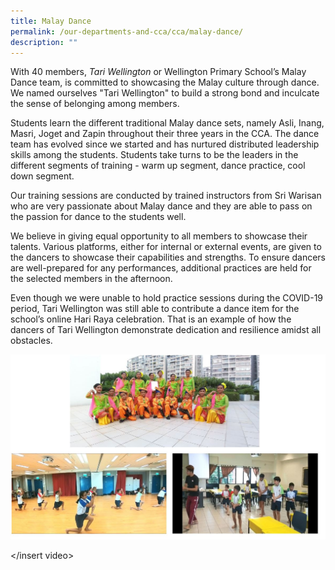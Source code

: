 ```yaml
---
title: Malay Dance
permalink: /our-departments-and-cca/cca/malay-dance/
description: ""
---
```

With 40 members, _Tari Wellington_ or Wellington Primary School’s Malay Dance team, is committed to showcasing the Malay culture through dance. We named ourselves "Tari Wellington" to build a strong bond and inculcate the sense of belonging among members.

Students learn the different traditional Malay dance sets, namely Asli, Inang, Masri, Joget and Zapin throughout their three years in the CCA. The dance team has evolved since we started and has nurtured distributed leadership skills among the students. Students take turns to be the leaders in the different segments of training - warm up segment, dance practice, cool down segment.

Our training sessions are conducted by trained instructors from Sri Warisan who are very passionate about Malay dance and they are able to pass on the passion for dance to the students well.

We believe in giving equal opportunity to all members to showcase their talents. Various platforms, either for internal or external events, are given to the dancers to showcase their capabilities and strengths. To ensure dancers are well-prepared for any performances, additional practices are held for the selected members in the afternoon.

Even though we were unable to hold practice sessions during the COVID-19 period, Tari Wellington was still able to contribute a dance item for the school’s online Hari Raya celebration. That is an example of how the dancers of Tari Wellington demonstrate dedication and resilience amidst all obstacles.

![](/images/malay%20dance.jpg)

</insert video>